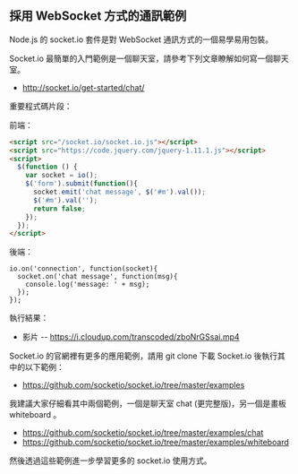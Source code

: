 
## 採用 WebSocket 方式的通訊範例

Node.js 的 socket.io 套件是對 WebSocket 通訊方式的一個易學易用包裝。

Socket.io 最簡單的入門範例是一個聊天室，請參考下列文章瞭解如何寫一個聊天室。

* <http://socket.io/get-started/chat/>

重要程式碼片段：

前端：

```html
<script src="/socket.io/socket.io.js"></script>
<script src="https://code.jquery.com/jquery-1.11.1.js"></script>
<script>
  $(function () {
    var socket = io();
    $('form').submit(function(){
      socket.emit('chat message', $('#m').val());
      $('#m').val('');
      return false;
    });
  });
</script>
```

後端：

```
io.on('connection', function(socket){
  socket.on('chat message', function(msg){
    console.log('message: ' + msg);
  });
});
```

執行結果：

* 影片 -- <https://i.cloudup.com/transcoded/zboNrGSsai.mp4>

Socket.io 的官網裡有更多的應用範例，請用 git clone 下載 Socket.io 後執行其中的以下範例：

* <https://github.com/socketio/socket.io/tree/master/examples>

我建議大家仔細看其中兩個範例，一個是聊天室 chat (更完整版)，另一個是畫板 whiteboard 。

* <https://github.com/socketio/socket.io/tree/master/examples/chat>
* <https://github.com/socketio/socket.io/tree/master/examples/whiteboard>

然後透過這些範例進一步學習更多的 socket.io 使用方式。

